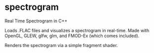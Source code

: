 # spectrogram
Real Time Spectrogram in C++

Loads .FLAC files and visualizes a spectrogram in real-time.
Made with OpenGL, GLEW, glfw, glm, and FMOD-Ex (which comes included).

Renders the spectrogram via a simple fragment shader.
